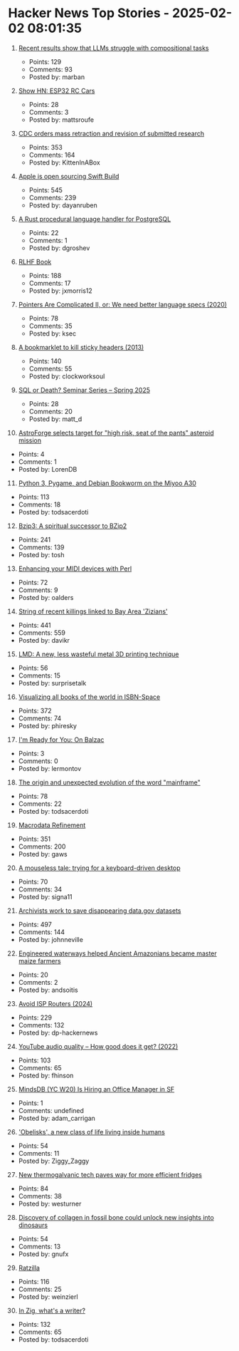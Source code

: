 # Hacker News Top Stories - 2025-02-02 08:01:35

1. [Recent results show that LLMs struggle with compositional tasks](https://www.quantamagazine.org/chatbot-software-begins-to-face-fundamental-limitations-20250131/)
   - Points: 129
   - Comments: 93
   - Posted by: marban

2. [Show HN: ESP32 RC Cars](https://github.com/mattsroufe/esp32_rc_cars)
   - Points: 28
   - Comments: 3
   - Posted by: mattsroufe

3. [CDC orders mass retraction and revision of submitted research](https://insidemedicine.substack.com/p/breaking-news-cdc-orders-mass-retraction)
   - Points: 353
   - Comments: 164
   - Posted by: KittenInABox

4. [Apple is open sourcing Swift Build](https://www.swift.org/blog/the-next-chapter-in-swift-build-technologies/)
   - Points: 545
   - Comments: 239
   - Posted by: dayanruben

5. [A Rust procedural language handler for PostgreSQL](https://github.com/tcdi/plrust)
   - Points: 22
   - Comments: 1
   - Posted by: dgroshev

6. [RLHF Book](https://rlhfbook.com/)
   - Points: 188
   - Comments: 17
   - Posted by: jxmorris12

7. [Pointers Are Complicated II, or: We need better language specs (2020)](https://www.ralfj.de/blog/2020/12/14/provenance.html)
   - Points: 78
   - Comments: 35
   - Posted by: ksec

8. [A bookmarklet to kill sticky headers (2013)](https://alisdair.mcdiarmid.org/kill-sticky-headers/)
   - Points: 140
   - Comments: 55
   - Posted by: clockworksoul

9. [SQL or Death? Seminar Series – Spring 2025](https://db.cs.cmu.edu/seminar2025/)
   - Points: 28
   - Comments: 20
   - Posted by: matt_d

10. [AstroForge selects target for "high risk, seat of the pants" asteroid mission](https://arstechnica.com/space/2025/01/astroforge-selects-target-for-high-risk-seat-of-the-pants-asteroid-mission/)
   - Points: 4
   - Comments: 1
   - Posted by: LorenDB

11. [Python 3, Pygame, and Debian Bookworm on the Miyoo A30](https://www.jtolio.com/2025/02/py3-pygame-miyoo-a30/)
   - Points: 113
   - Comments: 18
   - Posted by: todsacerdoti

12. [Bzip3: A spiritual successor to BZip2](https://github.com/kspalaiologos/bzip3)
   - Points: 241
   - Comments: 139
   - Posted by: tosh

13. [Enhancing your MIDI devices with Perl](https://fuzzix.org/enhancing-midi-hardware-with-perl)
   - Points: 72
   - Comments: 9
   - Posted by: oalders

14. [String of recent killings linked to Bay Area 'Zizians'](https://www.sfgate.com/bayarea/article/bay-area-death-cult-zizian-murders-20064333.php)
   - Points: 441
   - Comments: 559
   - Posted by: davikr

15. [LMD: A new, less wasteful metal 3D printing technique](https://www.core77.com/posts/135194/LMD-A-New-Less-Wasteful-Metal-3D-Printing-Technique)
   - Points: 56
   - Comments: 15
   - Posted by: surprisetalk

16. [Visualizing all books of the world in ISBN-Space](https://phiresky.github.io/blog/2025/visualizing-all-books-in-isbn-space/)
   - Points: 372
   - Comments: 74
   - Posted by: phiresky

17. [I'm Ready for You: On Balzac](https://www.lrb.co.uk/the-paper/v47/n01/raymond-n.-mackenzie/i-m-ready-for-you)
   - Points: 3
   - Comments: 0
   - Posted by: lermontov

18. [The origin and unexpected evolution of the word "mainframe"](https://www.righto.com/2025/02/origin-of-mainframe-term.html)
   - Points: 78
   - Comments: 22
   - Posted by: todsacerdoti

19. [Macrodata Refinement](https://lumon-industries.com/)
   - Points: 351
   - Comments: 200
   - Posted by: gaws

20. [A mouseless tale: trying for a keyboard-driven desktop](https://lwn.net/Articles/1005332/)
   - Points: 70
   - Comments: 34
   - Posted by: signa11

21. [Archivists work to save disappearing data.gov datasets](https://www.404media.co/archivists-work-to-identify-and-save-the-thousands-of-datasets-disappearing-from-data-gov/)
   - Points: 497
   - Comments: 144
   - Posted by: johnneville

22. [Engineered waterways helped Ancient Amazonians became master maize farmers](https://www.sciencenews.org/article/maize-farmers-amazonians-casarabe)
   - Points: 20
   - Comments: 2
   - Posted by: andsoitis

23. [Avoid ISP Routers (2024)](https://routersecurity.org/ISProuters.php)
   - Points: 229
   - Comments: 132
   - Posted by: dp-hackernews

24. [YouTube audio quality – How good does it get? (2022)](https://www.audiomisc.co.uk/YouTube/SpotTheDifference.html)
   - Points: 103
   - Comments: 65
   - Posted by: fhinson

25. [MindsDB (YC W20) Is Hiring an Office Manager in SF](https://grnh.se/83c3fffa7us)
   - Points: 1
   - Comments: undefined
   - Posted by: adam_carrigan

26. ['Obelisks', a new class of life living inside humans](https://bgr.com/science/researchers-just-discovered-an-entirely-new-class-of-life-living-inside-humans/)
   - Points: 54
   - Comments: 11
   - Posted by: Ziggy_Zaggy

27. [New thermogalvanic tech paves way for more efficient fridges](https://cosmosmagazine.com/science/chemistry/improved-fridge-technology/)
   - Points: 84
   - Comments: 38
   - Posted by: westurner

28. [Discovery of collagen in fossil bone could unlock new insights into dinosaurs](https://news.liverpool.ac.uk/2025/01/31/discovery-of-collagen-in-fossil-bone-could-unlock-new-insights-into-dinosaurs/)
   - Points: 54
   - Comments: 13
   - Posted by: gnufx

29. [Ratzilla](https://orhun.dev/ratzilla/demo/)
   - Points: 116
   - Comments: 25
   - Posted by: weinzierl

30. [In Zig, what's a writer?](https://www.openmymind.net/In-Zig-Whats-a-Writer/)
   - Points: 132
   - Comments: 65
   - Posted by: todsacerdoti

